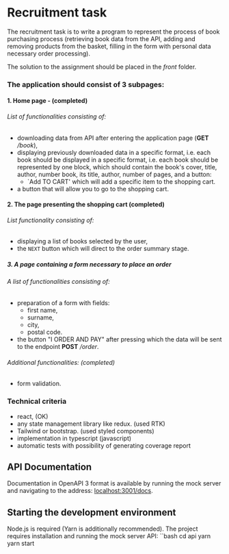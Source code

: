 # Recruitment task
The recruitment task is to write a program to represent the process of
 book purchasing process (retrieving book data from the API, adding and removing
 products from the basket, filling in the form with personal data necessary
 order processing).

The solution to the assignment should be placed in the _front_ folder.
### The application should consist of 3 subpages:
#### 1. Home page - (completed)
###### List of functionalities consisting of:
* downloading data from API after entering the application page (**GET** _/book_),
* displaying previously downloaded data in a specific format, i.e. each
 book should be displayed in a specific format, i.e. each book should be represented by one block, which should contain the book's cover, title, author, number
 book, its title, author, number of pages, and a button:
    * `Add TO CART' which will add a specific item to the shopping cart.
* a button that will allow you to go to the shopping cart.
#### 2. The page presenting the shopping cart (completed)
###### List functionality consisting of:
* displaying a list of books selected by the user,
* the `NEXT` button which will direct to the order summary stage.
##### 3. A page containing a form necessary to place an order
###### A list of functionalities consisting of:
* preparation of a form with fields:
    * first name,
    * surname,
    * city,
    * postal code.
* the button "I ORDER AND PAY" after pressing which the data will be sent to the
 endpoint **POST** _/order_.
###### Additional functionalities: (completed)
* form validation.
### Technical criteria
* react, (OK)
* any state management library like redux. (used RTK)
* Tailwind or bootstrap. (used styled components)
* implementation in typescript (javascript)
* automatic tests with possibility of generating coverage report

## API Documentation
Documentation in OpenAPI 3 format is available by running the mock server
 and navigating to the address: [localhost:3001/docs](http://localhost:3001/docs).

## Starting the development environment
Node.js is required (Yarn is additionally recommended). The project requires
 installation and running the mock server API:
``bash
cd api
yarn
yarn start
```


